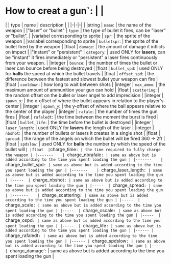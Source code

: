 # How to creat a gun`: | |
 |
| type | name | description | |
|-|-|-| |
|string	| `name`: | the name of the weapon |
|"laser" or "bullet"	| `type`: | the type of bullet it fires, can be "laser" or "bullet". |
|variabel corresponding to sprite	| `spr`: | the sprite of the weapon |
|variabel corresponding to sprite	| `bulletspr`: | the sprite of the bullet fired by the weapon |
|float	| `damage`: | the amount of damage it inflicts on impact |
|"instant" or "persistent"	| `category`: | used ONLY for **lasers**, can be "instant" it fires immediately or "persistent" a laser fires continuously from your weapon. |
|integer	| `bounce`: | the number of times the bullet or laser can bounce before being destroyed |
|float	| `bullet_spd`: | used ONLY for **balls** the speed at which the bullet travels |
|float	| `offset_spd`: | the difference between the fastest and slowest bullet your weapon can fire |
|float	| `cooldown`: | how long to wait between shots |
|integer	| `max_ammo`: | the maximum amount of ammunition your gun can hold |
|float	| `scattering`: | the random offset on the bullet or laser angel to add imprecision |
|integer	| `spawn_x`: | the x-offset of where the bullet appears in relation to the player's center |
|integer	| `spawn_y`: | the y-offset of where the ball appears relative to the center of the player |
|integer	| `rafale`: | the number of times the gun fires |
|float	| `rafaledt`: | the time between the moment the burst is fired |
|float	| `bullet_life`: | the time before the bullet is destroyed |
|integer	| `laser_length`: | used ONLY for **lasers** the length of the laser |
|integer	| `nbshot`: | the number of bullets or lasers it creates in a single shot |
|float	| `spread`: | the range of the angels on which the bullet will be fired 360 -> 2ft |
|float	| `spdslow`: | used ONLY for **balls** the number by which the speed of the bullet will` |
|float	| `charge_time`: | the time required to fully charge the weapon |
|-------	| `charge_nbrafale`: | same as above but is added according to the time you spent loading the gun |
|-------	| `charge_bullet_spd`: | same as above but is added according to the time you spent loading the gun |
|-------	| `charge_laser_length`: | same as above but is added according to the time you spent loading the gun |
|-----	| `charge_nbshot`: | same as above but is added according to the time you spent loading the gun |
|-----	| `charge_spread`: | same as above but is added according to the time you spent loading the gun |
|-------	| `charge_scattering`: | same as above but is added according to the time you spent loading the gun |
|-----	| `charge_scale`: | same as above but is added according to the time you spent loading the gun |
|-----	| `charge_oscale`: | same as above but is added according to the time you spent loading the gun |
|-----	| `charge_ospd`: | same as above but is added according to the time you spent loading the gun |
|-----	| `charge_life`: | same as above but is added according to the time you spent loading the gun |
|------	| `charge_rafaledt`: | same as above but is added according to the time you spent loading the gun |
|------	| `charge_spdslow`: | same as above but is added according to the time you spent loading the gun |
|----	| `charge_damage`: | same as above but is added according to the time you spent loading the gun |